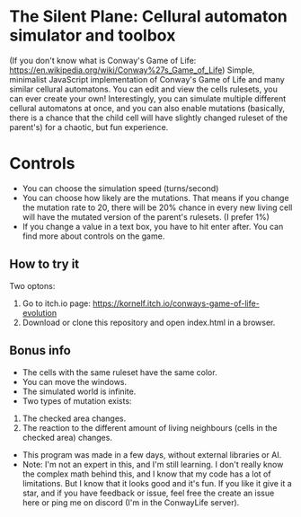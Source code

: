 # The Silent Plane: Cellural automaton simulator and toolbox
(If you don't know what is Conway's Game of Life: https://en.wikipedia.org/wiki/Conway%27s_Game_of_Life)
Simple, minimalist JavaScript implementation of Conway's Game of Life and many similar cellural automatons. You can edit and view the cells rulesets, you can ever create your own! Interestingly, you can simulate multiple different cellural automatons at once, and you can also enable mutations (basically, there is a chance that the child cell will have slightly changed ruleset of the parent's) for a chaotic, but fun experience.
# Controls
- You can choose the simulation speed (turns/second)
- You can choose how likely are the mutations. That means if you change the mutation rate to 20, there will be 20% chance in every new living cell will have the mutated version of the parent's rulesets. (I prefer 1%)
- If you change a value in a text box, you have to hit enter after.
You can find more about controls on the game.
## How to try it
Two optons:
1. Go to itch.io page: https://kornelf.itch.io/conways-game-of-life-evolution
2. Download or clone this repository and open index.html in a browser.
## Bonus info
- The cells with the same ruleset have the same color.
- You can move the windows.
- The simulated world is infinite.
- Two types of mutation exists:
1. The checked area changes.
2. The reaction to the different amount of living neighbours (cells in the checked area) changes.
- This program was made in a few days, without external libraries or AI.
- Note: I'm not an expert in this, and I'm still learning. I don't really know the complex math behind this, and I know that my code has a lot of limitations. But I know that it looks good and it's fun. If you like it give it a star, and if you have feedback or issue, feel free the create an issue here or ping me on discord (I'm in the ConwayLife server).